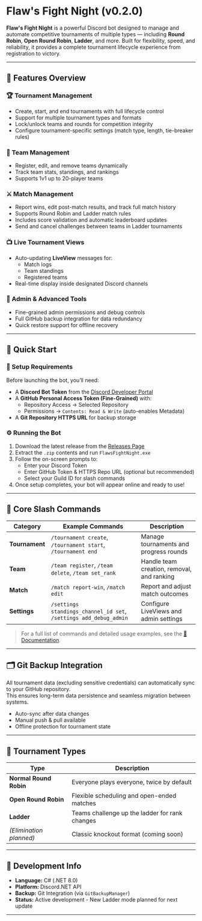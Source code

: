 # Flaw's Fight Night (v0.2.0)

**Flaw's Fight Night** is a powerful Discord bot designed to manage and automate competitive tournaments of multiple types — including **Round Robin**, **Open Round Robin**, **Ladder**, and more. Built for flexibility, speed, and reliability, it provides a complete tournament lifecycle experience from registration to victory.

---

## 🌟 Features Overview

### 🏆 Tournament Management
- Create, start, and end tournaments with full lifecycle control  
- Support for multiple tournament types and formats  
- Lock/unlock teams and rounds for competition integrity  
- Configure tournament-specific settings (match type, length, tie-breaker rules)

### 👥 Team Management
- Register, edit, and remove teams dynamically  
- Track team stats, standings, and rankings 
- Supports 1v1 up to 20-player teams  

### ⚔️ Match Management
- Report wins, edit post-match results, and track full match history  
- Supports Round Robin and Ladder match rules  
- Includes score validation and automatic leaderboard updates
- Send and cancel challenges between teams in Ladder tournaments

### 📺 Live Tournament Views
- Auto-updating **LiveView** messages for:
  - Match logs
  - Team standings
  - Registered teams
- Real-time display inside designated Discord channels

### 🧠 Admin & Advanced Tools
- Fine-grained admin permissions and debug controls  
- Full GitHub backup integration for data redundancy  
- Quick restore support for offline recovery  

---

## 🚀 Quick Start

### 🔧 Setup Requirements
Before launching the bot, you’ll need:
- A **Discord Bot Token** from the [Discord Developer Portal](https://discord.com/developers)
- A **GitHub Personal Access Token (Fine-Grained)** with:
  - Repository Access → Selected Repository
  - Permissions → `Contents: Read & Write` (auto-enables Metadata)
- A **Git Repository HTTPS URL** for backup storage

### ⚙️ Running the Bot
1. Download the latest release from the [Releases Page](https://github.com/Theinfection91/FlawsFightNight/releases)
2. Extract the `.zip` contents and run `FlawsFightNight.exe`
3. Follow the on-screen prompts to:
   - Enter your Discord Token  
   - Enter GitHub Token & HTTPS Repo URL (optional but recommended)  
   - Select your Guild ID for slash commands  
4. Once setup completes, your bot will appear online and ready to use!

---

## 💬 Core Slash Commands

| Category | Example Commands | Description |
|-----------|------------------|-------------|
| **Tournament** | `/tournament create`, `/tournament start`, `/tournament end` | Manage tournaments and progress rounds |
| **Team** | `/team register`, `/team delete`, `/team set_rank` | Handle team creation, removal, and ranking |
| **Match** | `/match report-win`, `/match edit` | Report and adjust match outcomes |
| **Settings** | `/settings standings_channel_id set`, `/settings add_debug_admin` | Configure LiveViews and admin settings |

> For a full list of commands and detailed usage examples, see the [📖 Documentation](./Documentation.md).

---

## 🗂️ Git Backup Integration

All tournament data (excluding sensitive credentials) can automatically sync to your GitHub repository.  
This ensures long-term data persistence and seamless migration between systems.

- Auto-sync after data changes  
- Manual push & pull available  
- Offline protection for tournament state

---

## 🧩 Tournament Types

| Type | Description |
|------|--------------|
| **Normal Round Robin** | Everyone plays everyone, twice by default |
| **Open Round Robin** | Flexible scheduling and open-ended matches |
| **Ladder** | Teams challenge up the ladder for rank changes |
| *(Elimination planned)* | Classic knockout format (coming soon) |

---

## 🧰 Development Info

- **Language:** C# (.NET 8.0)
- **Platform:** Discord.NET API
- **Backup:** Git Integration (via `GitBackupManager`)
- **Status:** Active development - New Ladder mode planned for next update

---

